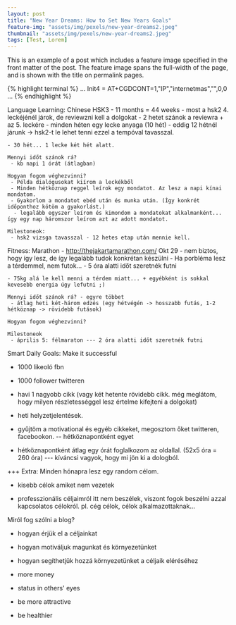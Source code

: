 ```yaml
---
layout: post
title: "New Year Dreams: How to Set New Years Goals" 
feature-img: "assets/img/pexels/new-year-dreams2.jpeg"
thumbnail: "assets/img/pexels/new-year-dreams2.jpeg"
tags: [Test, Lorem]
---
```

This is an example of a post which includes a feature image specified in the front matter of the post. The feature image spans the full-width of the page, and is shown with the title on permalink pages.

{% highlight terminal %}
...
Init4 = AT+CGDCONT=1,"IP","internetmas","",0,0
...
{% endhighlight %}


Language Learning: Chinese HSK3
    - 11 months = 44 weeks
    - most a hsk2 4. leckéjénél járok, de reviewzni kell a dolgokat
    - 2 hetet szánok a reviewra + az 5. leckére
    - minden héten egy lecke anyaga (10 hét)
    - eddig 12 hétnél járunk -> hsk2-t le lehet tenni ezzel a tempóval tavasszal.

    - 30 hét... 1 lecke két hét alatt.

    Mennyi időt szánok rá?
     - kb napi 1 órát (átlagban)

    Hogyan fogom véghezvinni?
     - Példa dialógusokat kiírom a leckékből
     - Minden hétköznap reggel leírok egy mondatot. Az lesz a napi kínai mondatom.
     - Gyakorlom a mondatot ebéd után és munka után. (Így konkrét időponthoz kötöm a gyakorlást.)
      - legalább egyszer leírom és kimondom a mondatokat alkalmanként... így egy nap háromszor leírom azt az adott mondatot.

    Milestoneok:
     - hsk2 vizsga tavasszal - 12 hetes etap után mennie kell.

Fitness: Marathon
    - http://thejakartamarathon.com/ Okt 29 - nem biztos, hogy így lesz, de így legalább tudok konkrétan készülni
    - Ha porbléma lesz a térdemmel, nem futok...
    - 5 óra alatti időt szeretnék futni

    - 75kg alá le kell menni a térdem miatt... + egyébként is sokkal kevesebb energia úgy lefutni ;)

    Mennyi időt szánok rá? - egyre többet
     - átlag heti két-három edzés (egy hétvégén -> hosszabb futás, 1-2 hétköznap -> rövidebb futások)

    Hogyan fogom véghezvinni?

    Milestoneok
     - április 5: félmaraton --- 2 óra alatti időt szeretnék futni

Smart Daily Goals: Make it successful
 - 1000 likeoló fbn
 - 1000 follower twitteren

 - havi 1 nagyobb cikk (vagy két hetente rövidebb cikk. még meglátom, hogy milyen részletességgel lesz értelme kifejteni a dolgokat)
 - heti helyzetjelentések.
 - gyűjtöm a motivational és egyéb cikkeket, megosztom őket twitteren, facebookon. -- hétköznapontként egyet

 - hétköznapontként átlag egy órát foglalkozom az oldallal. (52x5 óra = 260 óra) --- kíváncsi vagyok, hogy mi jön ki a dologból.



+++ Extra: Minden hónapra lesz egy random célom.

+ kisebb célok amiket nem vezetek

+ professzionális céljaimról itt nem beszélek, viszont fogok beszélni azzal kapcsolatos célokról. pl. cég célok, célok alkalmazottaknak...

Miról fog szólni a blog?
 - hogyan érjük el a céljainkat
 - hogyan motiváljuk magunkat és környezetünket
 - hogyan segíthetjük hozzá környezetünket a céljaik eléréséhez

 - more money
 - status in others' eyes
 - be more attractive
 - be healthier

